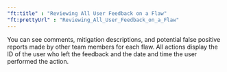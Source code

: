 ```yaml
---
"ft:title" : "Reviewing All User Feedback on a Flaw"
"ft:prettyUrl" : "Reviewing_All_User_Feedback_on_a_Flaw"
---
```


You can see comments, mitigation descriptions, and potential false positive reports made by other team members for each flaw. All actions display the ID of the user who left the feedback and the date and time the user performed the action.